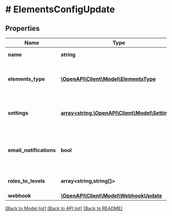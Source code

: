 # # ElementsConfigUpdate

## Properties

Name | Type | Description | Notes
------------ | ------------- | ------------- | -------------
**name** | **string** | The name of the elements_config | [optional]
**elements_type** | [**\OpenAPI\Client\Model\ElementsType**](ElementsType.md) | The type of the elements interface, e.g: user management | [optional]
**settings** | [**array<string,\OpenAPI\Client\Model\Settings>**](Settings.md) | Obj with the options of the elements interface, e.g: primary color | [optional]
**email_notifications** | **bool** | Whether to send email notifications to users using your Email Provider you set | [optional] [default to false]
**roles_to_levels** | **array<string,string[]>** | Obj with levels as keys and role ids as values |
**webhook** | [**\OpenAPI\Client\Model\WebhookUpdate**](WebhookUpdate.md) |  | [optional]

[[Back to Model list]](../../README.md#models) [[Back to API list]](../../README.md#endpoints) [[Back to README]](../../README.md)
